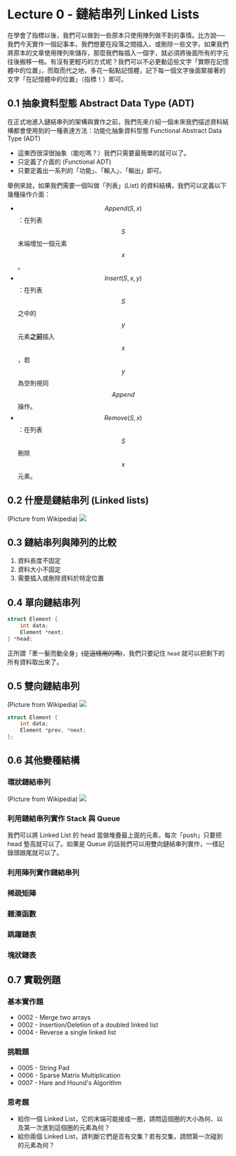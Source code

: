 # Lecture 0 - 鏈結串列 Linked Lists

在學會了指標以後，我們可以做到一些原本只使用陣列做不到的事情。比方說──我們今天實作一個記事本，我們想要在段落之間插入、或刪除一些文字。如果我們將原本的文章使用陣列來儲存，那麼我們每插入一個字，就必須將後面所有的字元往後搬移一格。有沒有更輕巧的方式呢？我們可以不必更動這些文字「實際在記憶體中的位置」，而取而代之地，多花一點點記憶體，記下每一個文字後面緊接著的文字「在記憶體中的位置」（指標！）即可。

## 0.1 抽象資料型態 Abstract Data Type (ADT)

在正式地進入鏈結串列的架構與實作之前，我們先來介紹一個未來我們描述資料結構都會使用到的一種表達方法：功能化抽象資料型態 Functional Abstract Data Type (ADT)

* 這東西很深很抽象（能吃嗎？）我們只需要最簡單的就可以了。
* 只定義了介面的 (Functional ADT)
* 只要定義出一系列的「功能」、「輸入」、「輸出」即可。

舉例來說，如果我們需要一個叫做「列表」(List) 的資料結構，我們可以定義以下幾種操作介面：

* $$Append(S, x)$$：在列表 $$S$$ 末端增加一個元素 $$x$$。
* $$Insert(S, x, y)$$：在列表 $$S$$ 之中的 $$y$$ 元素**之前**插入 $$x$$，若 $$y$$ 為空則視同 $$Append$$ 操作。
* $$Remove(S, x)$$：在列表 $$S$$ 刪除 $$x$$ 元素。

## 0.2 什麼是鏈結串列 (Linked lists)

(Picture from Wikipedia)
![](https://upload.wikimedia.org/wikipedia/commons/thumb/6/6d/Singly-linked-list.svg/816px-Singly-linked-list.svg.png)

## 0.3 鏈結串列與陣列的比較

1. 資料長度不固定
2. 資料大小不固定
3. 需要插入或刪除資料於特定位置

## 0.4 單向鏈結串列

```c++
struct Element {
    int data;
    Element *next;
} *head;
```

正所謂「牽一髮而動全身」<s>(是這樣用的嗎)</s>，我們只要記住 `head` 就可以把剩下的所有資料取出來了。

## 0.5 雙向鏈結串列

(Picture from Wikipedia)
![](https://upload.wikimedia.org/wikipedia/commons/thumb/5/5e/Doubly-linked-list.svg/1220px-Doubly-linked-list.svg.png)

```c++
struct Element {
    int data;
    Element *prev, *next;
};
```

## 0.6 其他變種結構

### 環狀鏈結串列

(Picture from Wikipedia)
![](https://upload.wikimedia.org/wikipedia/commons/thumb/d/df/Circularly-linked-list.svg/700px-Circularly-linked-list.svg.png)

### 利用鏈結串列實作 Stack 與 Queue

我們可以將 Linked List 的 head 當做堆疊最上面的元素，每次「push」只要把 head 墊高就可以了。如果是 Queue 的話我們可以用雙向鏈結串列實作，一樣記錄頭跟尾就可以了。

### 利用陣列實作鏈結串列

### 稀疏矩陣

### 雜湊函數

### 跳躍鏈表

### 塊狀鏈表

## 0.7 實戰例題

### 基本實作題

* 0002 - Merge two arrays
* 0002 - Insertion/Deletion of a doubled linked list
* 0004 - Reverse a single linked list

### 挑戰題

* 0005 - String Pad
* 0006 - Sparse Matrix Multiplication
* 0007 - Hare and Hound's Algorithm

### 思考題

* 給你一個 Linked List，它的末端可能接成一圈，請問這個圈的大小為何、以及第一次進到這個圈的元素為何？
* 給你兩個 Linked List，請判斷它們是否有交集？若有交集，請問第一次碰到的元素為何？